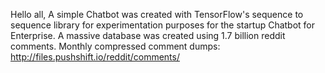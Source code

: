 Hello all,
A simple Chatbot was created with TensorFlow's sequence to sequence library for experimentation purposes for the startup Chatbot for Enterprise. A massive database was created using 1.7 billion reddit comments.
Monthly compressed comment dumps: http://files.pushshift.io/reddit/comments/


